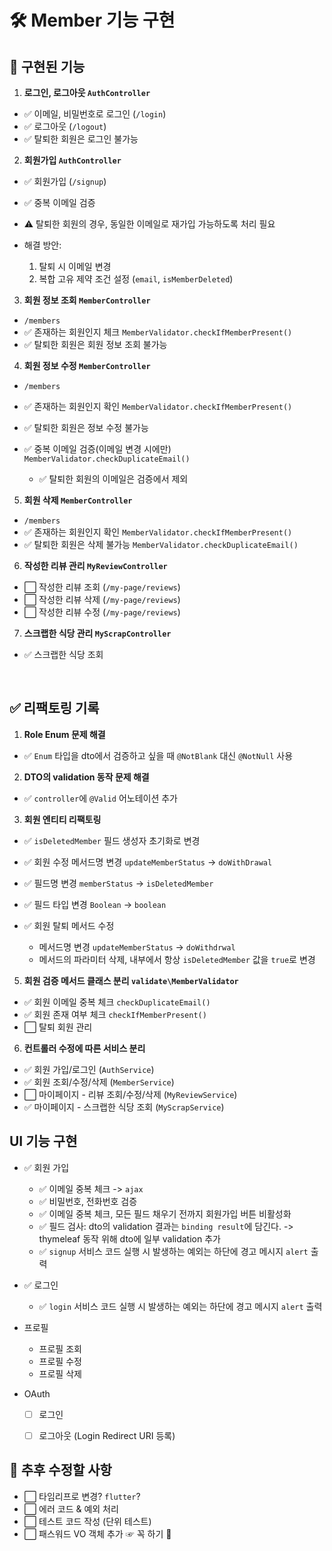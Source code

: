 # 🛠️ Member 기능 구현

## 🚀 구현된 기능

1. **로그인, 로그아웃 `AuthController`**
  - ✅ 이메일, 비밀번호로 로그인 (`/login`)
  - ✅ 로그아웃 (`/logout`)
  - ✅ 탈퇴한 회원은 로그인 불가능


2. **회원가입 `AuthController`**
  - ✅ 회원가입 (`/signup`)
  - ✅ 중복 이메일 검증


  - ⚠️ 탈퇴한 회원의 경우, 동일한 이메일로 재가입 가능하도록 처리 필요
  - 해결 방안:
    1. 탈퇴 시 이메일 변경
    2. 복합 고유 제약 조건 설정 (`email`, `isMemberDeleted`)


3. **회원 정보 조회 `MemberController`**
  - `/members`
  - ✅ 존재하는 회원인지 체크 `MemberValidator.checkIfMemberPresent()`
  - ✅ 탈퇴한 회원은 회원 정보 조회 불가능


4. **회원 정보 수정 `MemberController`**
  - `/members`
  - ✅ 존재하는 회원인지 확인 `MemberValidator.checkIfMemberPresent()`
  - ✅ 탈퇴한 회원은 정보 수정 불가능
  - ✅ 중복 이메일 검증(이메일 변경 시에만) `MemberValidator.checkDuplicateEmail()`

    - ✅ 탈퇴한 회원의 이메일은 검증에서 제외

5. **회원 삭제 `MemberController`**
  - `/members`
  - ✅ 존재하는 회원인지 확인 `MemberValidator.checkIfMemberPresent()`
  - ✅ 탈퇴한 회원은 삭제 불가능 `MemberValidator.checkDuplicateEmail()`

6. **작성한 리뷰 관리 `MyReviewController`**
  - ⬜️ 작성한 리뷰 조회 (`/my-page/reviews`)
  - ⬜️ 작성한 리뷰 삭제 (`/my-page/reviews`)
  - ⬜️ 작성한 리뷰 수정 (`/my-page/reviews`)

7. **스크랩한 식당 관리 `MyScrapController`**
  - ✅ 스크랩한 식당 조회


<br>

## ✅ 리팩토링 기록

1. **Role Enum 문제 해결**
  - ✅ `Enum` 타입을 dto에서 검증하고 싶을 때 `@NotBlank` 대신 `@NotNull` 사용


2. **DTO의 validation 동작 문제 해결**
  - ✅ `controller`에 `@Valid` 어노테이션 추가

3. **회원 엔티티 리팩토링**
  - ✅ `isDeletedMember` 필드 생성자 초기화로 변경

  - ✅ 회원 수정 메서드명 변경 `updateMemberStatus` -> `doWithDrawal`
  - ✅ 필드명 변경 `memberStatus` -> `isDeletedMember`
  - ✅ 필드 타입 변경 `Boolean` -> `boolean`
  - ✅ 회원 탈퇴 메서드 수정
    
    - 메서드명 변경 `updateMemberStatus`  -> `doWithdrwal`
    - 메서드의 파라미터 삭제, 내부에서 항상 `isDeletedMember` 값을 `true`로 변경

5. **회원 검증 메서드 클래스 분리 `validate\MemberValidator`**
  - ✅ 회원 이메일 중복 체크 `checkDuplicateEmail()`
  - ✅ 회원 존재 여부 체크 `checkIfMemberPresent()`
  - ⬜️ 탈퇴 회원 관리

6. **컨트롤러 수정에 따른 서비스 분리**
  - ✅ 회원 가입/로그인 (`AuthService`)
  - ✅ 회원 조회/수정/삭제 (`MemberService`)
  - ⬜️ 마이페이지 - 리뷰 조회/수정/삭제 (`MyReviewService`)
  - ✅ 마이페이지 - 스크랩한 식당 조회 (`MyScrapService`)


## UI 기능 구현

- ✅ 회원 가입

    - ✅ 이메일 중복 체크 -> `ajax`
    - ✅ 비밀번호, 전화번호 검증
    - ✅ 이메일 중복 체크, 모든 필드 채우기 전까지 회원가입 버튼 비활성화
    - ✅ 필드 검사: dto의 validation 결과는 `binding result`에 담긴다. -> thymeleaf 동작 위해 dto에 일부 validation 추가
    - ✅ `signup` 서비스 코드 실행 시 발생하는 예외는 하단에 경고 메시지 `alert` 출력

- ✅ 로그인

    - ✅ `login` 서비스 코드 실행 시 발생하는 예외는 하단에 경고 메시지 `alert` 출력


- 프로필
    
    - 프로필 조회
    - 프로필 수정
    - 프로필 삭제

- OAuth


    - [ ] 로그인
    - [ ] 로그아웃 (Login Redirect URI 등록)



## 🔧 추후 수정할 사항

- ⬜️ 타임리프로 변경? `flutter`?
- ⬜️ 에러 코드 & 예외 처리
- ⬜️ 테스트 코드 작성 (단위 테스트)
- ⬜ 패스워드 VO 객체 추가 ☞ 꼭 하기 🌟